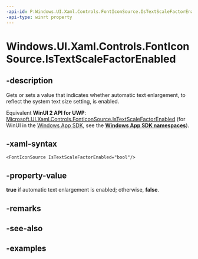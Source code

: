 ```yaml
---
-api-id: P:Windows.UI.Xaml.Controls.FontIconSource.IsTextScaleFactorEnabled
-api-type: winrt property
---
```


<!-- Property syntax.
public bool IsTextScaleFactorEnabled { get;  set; }
-->

# Windows.UI.Xaml.Controls.FontIconSource.IsTextScaleFactorEnabled

## -description

Gets or sets a value that indicates whether automatic text enlargement, to reflect the system text size setting, is enabled.

Equivalent **WinUI 2 API for UWP**: [Microsoft.UI.Xaml.Controls.FontIconSource.IsTextScaleFactorEnabled](/windows/winui/api/microsoft.ui.xaml.controls.fonticonsource.istextscalefactorenabled) (for WinUI in the [Windows App SDK](/windows/apps/windows-app-sdk/), see the **[Windows App SDK namespaces](/windows/windows-app-sdk/api/winrt/)**).

## -xaml-syntax

```xaml
<FontIconSource IsTextScaleFactorEnabled="bool"/>
```

## -property-value

**true** if automatic text enlargement is enabled; otherwise, **false**.

## -remarks

## -see-also

## -examples

